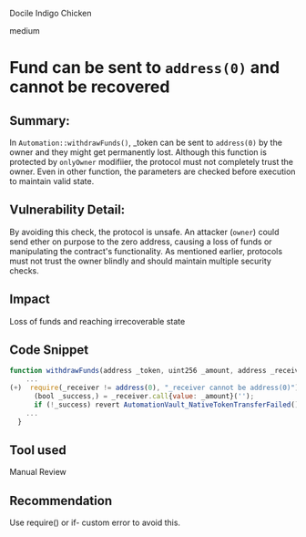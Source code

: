 Docile Indigo Chicken

medium

# Fund can be sent to `address(0)` and cannot be recovered

## Summary:
In `Automation::withdrawFunds()`, _token can be sent to `address(0)` by the owner and they might get permanently lost. Although this function is protected by `onlyOwner` modifiier, the protocol must not completely trust the owner. Even in other function, the parameters are checked before execution to maintain valid state.

## Vulnerability Detail:
By avoiding this check, the protocol is unsafe. An attacker (`owner`) could send ether on purpose to the zero address, causing a loss of funds or manipulating the contract's functionality. As mentioned earlier, protocols must not trust the owner blindly and should maintain multiple security checks.


## Impact
Loss of funds and reaching irrecoverable state

## Code Snippet
```javascript
function withdrawFunds(address _token, uint256 _amount, address _receiver) external onlyOwner {
    ...
(+)  require(_receiver != address(0), "_receiver cannot be address(0)");
      (bool _success,) = _receiver.call{value: _amount}('');
      if (!_success) revert AutomationVault_NativeTokenTransferFailed();
    ...
  }
```

## Tool used

Manual Review

## Recommendation
Use require() or if- custom error to avoid this.
